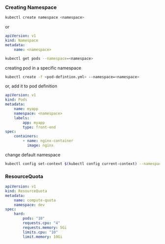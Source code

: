 ### Creating Namespace
```bash
kubectl create namespace <namespace>
```
or
```yaml
apiVersion: v1
kind: Namespace
metadata:
	name: <namespace>
```
```bash
kubectl get pods --namespace=<namespace>
```


creating pod in a specific namespace
```bash
kubectl create -f <pod-defintion.yml> --namespace=<namespace>
```
or, add it to pod definition
```yaml
apiVersion: v1
kind: Pods
metadata:
	name: myapp
	namespace: <namespace>
	labels:
		app: myapp
		type: front-end
spec:
	containers:
		- name: nginx-container
		  image: nginx
```

change default namespace
```bash
kubectl config set-context $(kubectl config current-context) --namespace=<namespace>
```

### ResourceQuota

```yaml
apiVersion: v1
kind: ResourceQuota
metadata:
	name: compute-quota
	namespace: dev
spec:
	hard:
		pods: "10"
		requests.cpu: "4"
		requests.memory: 5Gi
		limits.cpu: "10"
		limit.memory: 10Gi
```





